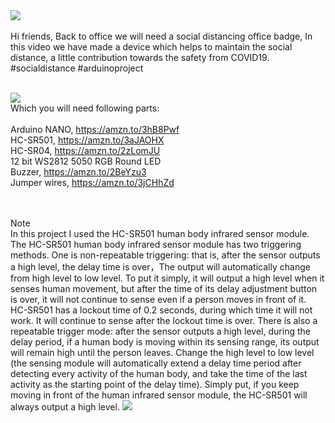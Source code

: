 <a href="https://youtu.be/7z8dJp4GOwY">
<img src="http://dkardu.oss-cn-hongkong.aliyuncs.com/SocialDistance/socaildistancelogo.jpg" />
</a></br></br>
Hi friends, Back to office we will need a social distancing office badge, In this video we have made a device which helps to maintain the social distance, a little contribution towards the safety from COVID19. #socialdistance #arduinoproject</br></br>

<img src="http://dkardu.oss-cn-hongkong.aliyuncs.com/SocialDistance/Circuit%20diagram.jpg" /></br>
Which you will need following parts:</br></br>
Arduino NANO, https://amzn.to/3hB8Pwf</br>
HC-SR501, https://amzn.to/3aJAOHX</br>
HC-SR04, https://amzn.to/2zLomJU</br>
12 bit WS2812 5050 RGB Round LED</br>
Buzzer, https://amzn.to/2BeYzu3</br>
Jumper wires, https://amzn.to/3jCHhZd</br></br></br>

Note</br>
In this project I used the HC-SR501 human body infrared sensor module. The HC-SR501 human body infrared sensor module has two triggering methods. One is non-repeatable triggering: that is, after the sensor outputs a high level, the delay time is over，The output will automatically change from high level to low level. To put it simply, it will output a high level when it senses human movement, but after the time of its delay adjustment button is over, it will not continue to sense even if a person moves in front of it. HC-SR501 has a lockout time of 0.2 seconds, during which time it will not work. It will continue to sense after the lockout time is over. There is also a repeatable trigger mode: after the sensor outputs a high level, during the delay period, if a human body is moving within its sensing range, its output will remain high until the person leaves. Change the high level to low level (the sensing module will automatically extend a delay time period after detecting every activity of the human body, and take the time of the last activity as the starting point of the delay time). Simply put, if you keep moving in front of the human infrared sensor module, the HC-SR501 will always output a high level.
<img src="http://dkardu.oss-cn-hongkong.aliyuncs.com/SocialDistance/note.jpg" /></br>
